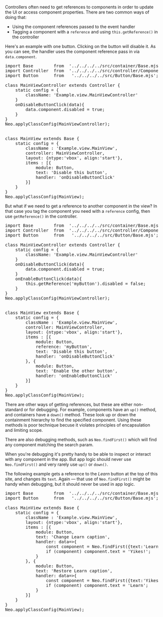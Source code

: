 Controllers often need to get references to components in order to update 
the UI or access component properties. 
There are two common ways of doing that:

- Using the component references passed to the event handler
- Tagging a component with a `reference` and using `this.getReference()` in the controller

Here's an example with one button. Clicking on the button will disable it. 
As you can see, the handler uses the component reference pass in via `data.component`.

<pre data-neo>
import Base        from  '../../../../src/container/Base.mjs';
import Controller  from  '../../../../src/controller/Component.mjs';
import Button      from   '../../../../src/Button/Base.mjs';

class MainViewController extends Controller {
    static config = {
        className: 'Example.view.MainViewController'
    }
    onDisableButtonClick(data){
        data.component.disabled = true;
    }
}
Neo.applyClassConfig(MainViewController);


class MainView extends Base {
    static config = {
        className : 'Example.view.MainView',
        controller: MainViewController,
        layout: {ntype:'vbox', align:'start'},
        items : [{
            module: Button,
            text: 'Disable this button',
            handler: 'onDisableButtonClick'
        }]
    }
}
Neo.applyClassConfig(MainView);
</pre>

But what if we need to get a reference to another component in the view? In that case
you tag the component you need with a `reference` config, then use `getReference()` in
the controller.

<pre data-neo>
import Base        from  '../../../../src/container/Base.mjs';
import Controller  from  '../../../../src/controller/Component.mjs';
import Button      from   '../../../../src/Button/Base.mjs';

class MainViewController extends Controller {
    static config = {
        className: 'Example.view.MainViewController'
    }
    onDisableButtonClick(data){
        data.component.disabled = true;
    }
    onEnableButtonClick(data){
        this.getReference('myButton').disabled = false;
    }
}
Neo.applyClassConfig(MainViewController);


class MainView extends Base {
    static config = {
        className : 'Example.view.MainView',
        controller: MainViewController,
        layout: {ntype:'vbox', align:'start'},
        items : [{
            module: Button,
            reference: 'myButton',
            text: 'Disable this button',
            handler: 'onDisableButtonClick'
        }, {
            module: Button,
            text: 'Enable the other button',
            handler: 'onEnableButtonClick'
        }]
    }
}
Neo.applyClassConfig(MainView);
</pre>


There are other ways of getting references, but these are either non-standard or for debugging.
For example, components have an `up()` method, and containers have a `down()` method. These look 
up or down the containment hierarchy to find the specified component. Using these methods is poor technique
becuse it violates principles of encapsulation and limiting scope.

There are also debugging methods, such as `Neo.findFirst()` which will find any component matching
the search param. 

When you're debugging it's pretty handy to be able to inspect or interact with any component in the app. 
But app logic should never use `Neo.findFirst()` and very rarely use `up()` or `down()`.

The following example gets a reference to the _Learn_ button at the top of this site, and changes its `text`.
Again &mdash; that use of `Neo.findFirst()` might be handy when debugging, but it should never be used in app logic.

<pre data-neo>
import Base        from  '../../../../src/container/Base.mjs';
import Button      from   '../../../../src/Button/Base.mjs';

class MainView extends Base {
    static config = {
        className : 'Example.view.MainView',
        layout: {ntype:'vbox', align:'start'},
        items : [{
            module: Button,
            text: 'Change Learn caption',
            handler: data=>{
                const component = Neo.findFirst({text:'Learn'});
                if (component) component.text = 'Yikes!';
            }
        }, {
            module: Button,
            text: 'Restore Learn caption',
            handler: data=>{
                const component = Neo.findFirst({text:'Yikes!'});
                if (component) component.text = 'Learn';
            }
        }]
    }
}
Neo.applyClassConfig(MainView);
</pre>